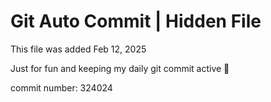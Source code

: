 # Git Auto Commit | Hidden File

This file was added Feb 12, 2025

Just for fun and keeping my daily git commit active 🤪

commit number: 324024
